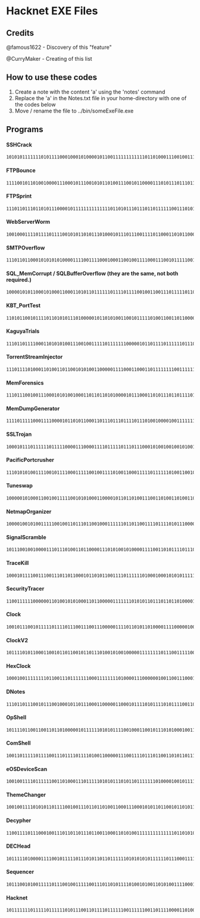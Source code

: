 # Hacknet EXE Files
## Credits
@famous1622 - Discovery of this "feature"

@CurryMaker - Creating of this list

## How to use these codes
1. Create a note with the content 'a' using the 'notes' command
2. Replace the 'a' in the Notes.txt file in your home-directory with one of the codes below
3. Move / rename the file to ../bin/someExeFile.exe

## Programs
#### SSHCrack
    1010101111111010111100010001010000101100111111111111011010001110010011100110110101101000001101111111010001110110011101111001111010100100011010111000111101110110111111101001111101011110111000001111100111110101111001110100001101101110001100100110010111001001011101011010000001100000110111011101011111100011111110010111110011001010110011001111110001010101001110011111110101101100010101010101011100111101111101000011100011100011101101010110111111000

#### FTPBounce
    1111001011010010000111000101110010101101001110010110000111010111011101100101100110101101111000111101110011111100111100110110011101000011001001010100110101101011110011110100011110000111001011011011101010111110011101100101000101011111011010010111111101110101110101001000001110001010010011110011111001000110111101100001110101000111001111100000110100111100001011101110000001100000110001110100001011001100111111011010000101110011101001110111011100101

#### FTPSprint
    111011011101101011100001011111111111111011010111011101101111110011101010011110011001110111010001110011111101110110101101111010011000011101001010001101011000111111000101110111100001001110000010011001101011111010000110100011100110101011111101111111100101101110000001101011011011101100100111110101111111011000111111110011111011101101100101101101101111010100101111001010111111010111101100110011000101011001110100111110110011110111001111011011100011

#### WebServerWorm
    10010001111011110111100101011010111010001011101110011110110001101011000111001011111011101111011110000001100010111011000011111110011110010001010110110000011100111110010001011111100101110110110101010000111110111010100100001001000101011111110111011110011101101100010111001101101010010011011110111110010110000101100110101110101001010010001000100010011010110111100000111110010110100111000011111011111000101100111110111101000101011

#### SMTPOverflow
    11101101100010101010100001111001111000100011001001111000111001011111001101110101110000000110100101100100010101001011001101011011001001010001011011001101001001101111110010110010011011000010011011011000111011001000001110000111111110011001011110100110100011111011110110100100101111110011000110101011011000101100100110101011010100100000110111100100001001001010101110111101111010110101001100010111001001111010101011100010111110111011111101110111

#### SQL_MemCorrupt / SQLBufferOverflow (they are the same, not both required.)
    10000101011000101000110001101011011111101111011110010011001110111110110100111011010111001111110110110110010011010011101100011110001111001011010100110110111110101110001000111000110010001010111011010101111111110100000101100111111101010100001100001110110110111111010001101101000111011111000100100000111001001110100111001111111000110001001100011010111001100111010001111111000101011010011110011100000010000011100110010110010011011101110010

#### KBT_PortTest
    1101011001011110110101011101000001011010100110010111110100110011011000011111111111010111101011100100011000000101011100101000001110010110101101100000101111010111011111000010111101111111101111100001101111111101001101000110000001000100101101010011111110100111011101011100101111011111001110111001101011110001101000000011101101110010011010101011111111111001110110101010100110110110111000001010111110010110111100001011111000010000011110011011101001

#### KaguyaTrials
    111011011110001101010100111001001111101111111000001011011110111111011100111111100001000100010000011000110111010001111110011100011110101011110001111010110000110101011010001011111111100110110010110111001011111010001111101000100101101001100101001001100101100101011110110111100000110111001101110001111001110110010110100001110001110100111100111010000101001101100001010000111100100111101001000011111000111000110101100110111111100011

#### TorrentStreamInjector
    11101111010001101001101100101010011000001111000110001101111111100111111000011111111010000010101010111011110011101100110110110000101001010111000111111101110100011100001000110111111011010011011000011101101011000000010010001000001010100101110111111000011100011111011000101010011000011100001111001001100001001001011100111111001110011100111111100111111000110010111011011111011010101101010001011101001110111110111001010111011111110110000011

#### MemForensics
    11101110010011100010101001000110110110101000010111000110101110110111101101110110101011100110001111111011110101100000110001110110101000001101001111101001000000111110111110010111111111100010100110110000001010010110101110110111100000001100110110001010100010101111010110100001001001111110110100101111100011111100010011101111000101000011101001010000001100010101100111010011110111001001100011011001101011000101001011010010111111010101001

#### MemDumpGenerator
    11110111110001111000010110101100011011101110111101110100100001001111111111101001011001010111111011111111010100101101100011010010111110101001111101100011110100011110010011001001000010011111101111011111101110110101011110100011000100111001100101001111111100101100001011000001100110111001001010111011111110011110111101101010000001101000110000011010001111001010111101000101111100110110101001011100110100011001111011010001101000101100010001

#### SSLTrojan
    1000101110111111011111000011100001111011111011101110001010010010010100111011011100111001111110110100100110111100101110010110101001101111001100001010001111111111011100101111110001011001111000010110110010111101011101010101000011100100100000010000011100110010111011011011100001110010111110101001101101101101100100110100111101110101001000011011101001011101101010010011111010110000011100000010110110111010101001011110001011110010111001110100

#### PacificPortcrusher
    111010101001111001011110001111100100111101001100011111011111101001100101111110101101001110001111110100101010001000101101001111101011101101001001010010010011101111001110001111010111101111110000011000001000001110001111100101110111101111001111011110100111100110110111011101010100010111010010110001001110110111011010110111110110001101001010001110111101110010110111001001001110101101000011111100111010111111101101110101110010011100

#### Tuneswap
    10000010100011001001111100101010001100001011011010011100110100110100110011011101100010110111111111001010101110110111010000111111010110100001011100000111011001011111101011100111110011111101101100101011001111110111101101011001111111110110110101001101101101001010010111100011111010110110000101010111111101010011000100000110110101011100111010111101101010101101010111111111110100011110011000000110010011111011010100100101111001001010111101

#### NetmapOrganizer
    1000010010100111110010011011101100100011111101101100111101111010111000000110101011010111001110111100000110011001110111110001010011100001110101011110100111100100010011100100010110100010111110001001101011001110111001111110001100110001000010100000001101100010101011011011010111011100010100111000110111011010110000110101011110011100000111000011011101111011110110011111011101010110101110011010110000110111111100011110100010010110111001

#### SignalScramble
    10111001001000011101110100110110000111010100101000011110011010111101110101111110111001001001100011001011111111010011011111101001110100101000000111011110111011100010101000111100011111100101011110111000111111011010001011110101110100010011001111010101101000100011011101111111111000101101100011110111011111011101110101010011111101100111111111000101010011111111101111110111001110100111011100011100001100010101111111100111110111000011000011

#### TraceKill
    10001011110011100111011011000101101011001111011111101000100010101011111010111010010110101001000001011110010100011101011101001100110111010100110110100111010111010111100000010011110111010000110111101011101001011011011111000111110010010011000100111101111101111111011011111010000011100010001110110110010110111101101110100110011101001111101101001101001010110101001001011111101111011110011100101110110111001101100101001101111111000

#### SecurityTracer
    1100111111000000110100101010001101100000111111101010110111011011010000111011101011111100101010000110110110001011101110001011110110100111100101001010100111110101110110111100101111101000111110010111110010101001011100010111011001111011111001000111110100000111110100011111010110000001110101110000101100101111110111010110010110011111000011001110110100001001011000010001111111101101100001011010110110111001100100011110100101000011101110

#### Clock
    100101110010111110111101110011100111000001111011010110100001111000001000110000011001100111111111100000011111010110101101010101001100110000011110111010101110001111110110110001011110100010101011110001101110001010101101100001010111001100010111010111010000000110111110100111101111001111010100110110110011011001110001001010011001000101011110111001100011111011110101011011010100010001010101111111001100001001111010011000010110101110000

#### ClockV2
    101111010110001100101101100101101110100101001000001111111101110011111001000101011011100010011110001000111011001010011011011010110100000110110101001000110101100101100111100101010110101110101110011111101110100010111100011010101101011100111110110000111100111111011000100011100100111111100011011010111101110011110111111101000101100001011110101100100111001001110100111101011101011100010100010100101111001101100111000111100111101110001010011011100

#### HexClock
    10001001111111101100111011111110001111111101000011100000010011001110001011011100010110111000011111010110110000011011010011110111101111001011110101001001010000010010111011101111101111100101001111010111011010111000011011111110000000110011010110110111101011011110111011100110000011101100111001111001100111011010010001010110001101100001101111101111111001001100001111001011100011110010101111101010010111010010101001010001110110011

#### DNotes
    1110110111001011100100010110111000110000011000101111010111101011110011011011011100011110111001001100011111001110000101111011011001100110010100110011010100010011110101011111111101110111000111111110110010111001011101010000011011101011110100100011110100111010101010011101011101110010011110110010110001010000000111111011101011011000110110111101000101011110111110100011011111000011111111011100111011011111101111001000111001111000111011000010100110

#### OpShell
	10111101100110011011010000010111111010101111001000110010111010100010011001111100111100001110110011101001011010101110010111101100111100111100111110111100011110111111100101010111101100010100111101110110000111110010111010011111001111110000111110111101100111111011000000111100001101110110111101000110001111010101011110100010111011111100110001010111111110111100000011001011010110110110100111000101101101111001110101101000110101100011101010

#### ComShell
    1001101111101111001110111101111010011000001110011110111011001101011011101010011011111110110101111010110001111110010110001111100100110000011001101110001111001001100110010000010100000101011001101010011111101101001111100001110010011100111011101001110100110111000100001101111110011101111011110101111101000101011010000111001100010010101011100000111100011000110111101100110010010000111100100110101011110110100000111010101111001100101110101011110011010011110110

#### eOSDeviceScan
    10010011110111111001101000111011111010101110101101111111010000100101111110110101000111101000101101010100001110000001000000101001111100001111111010101111101110100100110001100110100111110101111110011110011100011010011001010100111100101100011001001011111111101111101001101101001111100010001111111111001001011111011000010110011110101011100111011011001111110100100111111101011011010001001100011100000111010101111100100111110001

#### ThemeChanger
    1001001111010101101111001001110110110100110001110001010110110010110101111101000111100110110011010110011111110110000001001001101010110011111101100111111111000000110000110101000100100111100110110000001001010101000100110011011011011000100101000101000101011110100101111101101010110001100000011010111100001011001111011010011011110101111110010010011101110011101101110100100011111110001011000010111100110100101110100100111010100110011101010111100110

#### Decypher
    11001111011100010011101101101110110011000110101001111111111111101101010011100000100000101110101011000111101101110100010101000101111101110111011010100110101111000010011001110101110110011101100011101001111100010111101001000100110011010100111011111110001101110111011011101101101101000010100011100011010111001101011111111101101101010000111000011110100001001101111110011100111011110001010011111100001000111111001110001011011100000111011111110100101

#### DECHead
    1011111010000111100101111101110101101101111110101010101111110111000111111011001010101100100011011110110110011100111111000110110100101011010010010111011101011110011011000101010011100100110000010110011000110100001100101000110101100100101111100010111000111011111111111010101100100010100101100111011011001011000010110111110110001011100011101100111101011101100111011011010010110100011101101011101011001100110100100110011010

#### Sequencer
    1011100101001111101110010011111001110110101111010010100110101001111000100110111101010001011001001011010111000010100111011010110111011100011111001011100100001001110111110011101110110000101101101111101100101101010011110110110011111101000011010010110010101011100011010101011111001100110000111101110100010111010000111101011001000111011110110111110111111000111100000111000000111011101111100011001100110010011010111010001111101111101110111

#### Hacknet
    101111111011111011111101011100110111101111110011111100110111100001101001101101001110100110010110001110011001110001111100011111001011011000110011001000010010011011100001111000001000110100001101000101100011010011110001110000111100100110101001111111001101011110110010010001011010100011111010110010010010110110111011001101001110111110011110100010110001111001100111001011001101111000111100011100001111110110010101000100110010101
